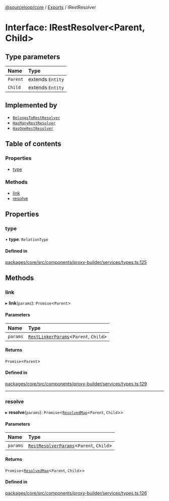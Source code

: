 [@sourceloop/core](../README.md) / [Exports](../modules.md) / IRestResolver

# Interface: IRestResolver<Parent, Child\>

## Type parameters

| Name | Type |
| :------ | :------ |
| `Parent` | extends `Entity` |
| `Child` | extends `Entity` |

## Implemented by

- [`BelongsToRestResolver`](../classes/BelongsToRestResolver.md)
- [`HasManyRestResolver`](../classes/HasManyRestResolver.md)
- [`HasOneRestResolver`](../classes/HasOneRestResolver.md)

## Table of contents

### Properties

- [type](IRestResolver.md#type)

### Methods

- [link](IRestResolver.md#link)
- [resolve](IRestResolver.md#resolve)

## Properties

### type

• **type**: `RelationType`

#### Defined in

[packages/core/src/components/proxy-builder/services/types.ts:125](https://github.com/sourcefuse/loopback4-microservice-catalog/blob/93a7f917/packages/core/src/components/proxy-builder/services/types.ts#L125)

## Methods

### link

▸ **link**(`params`): `Promise`<`Parent`\>

#### Parameters

| Name | Type |
| :------ | :------ |
| `params` | [`RestLinkerParams`](../modules.md#restlinkerparams)<`Parent`, `Child`\> |

#### Returns

`Promise`<`Parent`\>

#### Defined in

[packages/core/src/components/proxy-builder/services/types.ts:129](https://github.com/sourcefuse/loopback4-microservice-catalog/blob/93a7f917/packages/core/src/components/proxy-builder/services/types.ts#L129)

___

### resolve

▸ **resolve**(`params`): `Promise`<[`ResolvedMap`](../modules.md#resolvedmap)<`Parent`, `Child`\>\>

#### Parameters

| Name | Type |
| :------ | :------ |
| `params` | [`RestResolverParams`](../modules.md#restresolverparams)<`Parent`, `Child`\> |

#### Returns

`Promise`<[`ResolvedMap`](../modules.md#resolvedmap)<`Parent`, `Child`\>\>

#### Defined in

[packages/core/src/components/proxy-builder/services/types.ts:126](https://github.com/sourcefuse/loopback4-microservice-catalog/blob/93a7f917/packages/core/src/components/proxy-builder/services/types.ts#L126)
